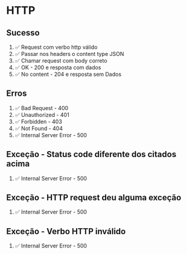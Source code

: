 # HTTP

## Sucesso
1. ✅ Request com verbo http válido
2. ✅ Passar nos headers o content type JSON
3. ✅ Chamar request com body correto
4. ✅ OK - 200 e resposta com dados
5. ✅ No content - 204 e resposta sem Dados

## Erros
1. ✅ Bad Request - 400
2. ✅ Unauthorized - 401
3. ✅ Forbidden - 403
4. ✅ Not Found - 404
5. ✅ Internal Server Error - 500

## Exceção - Status code diferente dos citados acima
1. ✅ Internal Server Error - 500

## Exceção - HTTP request deu alguma exceção
1. ✅ Internal Server Error - 500

## Exceção - Verbo HTTP inválido
1. ✅ Internal Server Error - 500